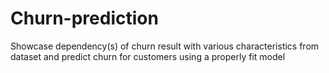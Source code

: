 # Churn-prediction
Showcase dependency(s) of churn result with various characteristics from dataset and predict churn for customers using a properly fit model
